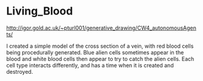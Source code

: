 # Living_Blood

http://igor.gold.ac.uk/~pturl001/generative_drawing/CW4_autonomousAgents/

I created a simple model of the cross section of a vein, with red blood cells being procedurally generated. Blue alien cells sometimes appear in the blood and white blood cells then appear to try to catch the alien cells. Each cell type interacts differently, and has a time when it is created and destroyed.
